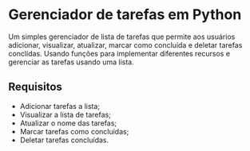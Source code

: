# Gerenciador de tarefas em Python
Um simples gerenciador de lista de tarefas que permite aos usuários adicionar, visualizar, atualizar, marcar como concluída e deletar tarefas conclídas. Usando funções para implementar diferentes recursos e gerenciar as tarefas usando uma lista.

## Requisitos
- Adicionar tarefas a lista;
- Visualizar a lista de tarefas;
- Atualizar o nome das tarefas;
- Marcar tarefas como concluídas;
- Deletar tarefas concluídas.
